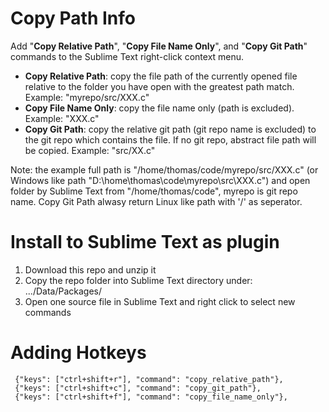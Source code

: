 # Copy Path Info
Add "**Copy Relative Path**", "**Copy File Name Only**", and "**Copy Git Path**" commands to the Sublime Text right-click context menu.
- **Copy Relative Path**: copy the file path of the currently opened file relative to the folder you have open with the greatest path match. Example: "myrepo/src/XXX.c"
- **Copy File Name Only**: copy the file name only (path is excluded). Example: "XXX.c"
- **Copy Git Path**: copy the relative git path (git repo name is excluded) to the git repo which contains the file. If no git repo, abstract file path will be copied. Example: "src/XX.c"

Note: the example full path is "/home/thomas/code/myrepo/src/XXX.c" (or Windows like path "D:\home\thomas\code\myrepo\src\XXX.c") and open folder by Sublime Text from "/home/thomas/code", myrepo is git repo name. Copy Git Path alwasy return Linux like path with '/' as seperator.

# Install to Sublime Text as plugin
1. Download this repo and unzip it
2. Copy the repo folder into Sublime Text directory under: .../Data/Packages/
3. Open one source file in Sublime Text and right click to select new commands

# Adding Hotkeys
     {"keys": ["ctrl+shift+r"], "command": "copy_relative_path"},
     {"keys": ["ctrl+shift+c"], "command": "copy_git_path"},
     {"keys": ["ctrl+shift+f"], "command": "copy_file_name_only"},
